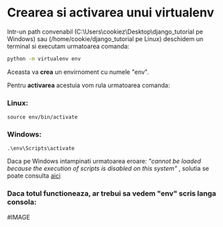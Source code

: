 # Crearea si activarea unui virtualenv

Intr-un path convenabil (C:\Users\cookiez\Desktop\django_tutorial pe Windows) sau
(/home/cookie/django_tutorial pe Linux) deschidem un terminal si executam urmatoarea comanda:

```bash
python -m virtualenv env
```

Aceasta va **crea** un envirnoment cu numele "env".

Pentru **activarea** acestuia vom rula urmatoarea comanda:

### Linux:

```
source env/bin/activate
```

### Windows:
```
.\env\Scripts\activate
```

Daca pe Windows intampinati urmatoarea eroare:
*"cannot be loaded because the execution of scripts is disabled on this system"*
, solutia se poate consulta [aici](https://stackoverflow.com/questions/18713086/virtualenv-wont-activate-on-windows)

### Daca totul functioneaza, ar trebui sa vedem "env" scris langa consola:

#IMAGE
